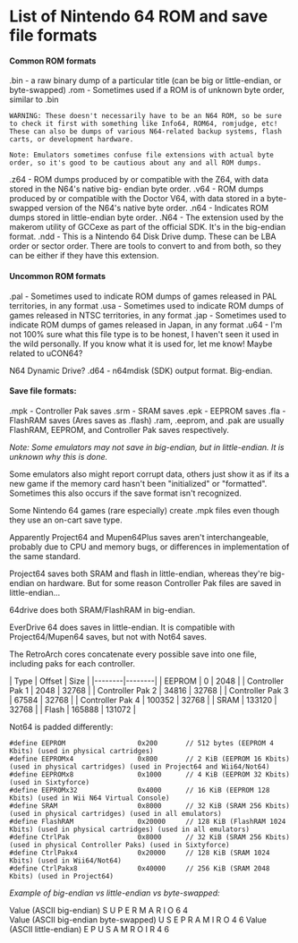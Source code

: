 # List of Nintendo 64 ROM and save file formats

#### Common ROM formats

.bin - a raw binary dump of a particular title (can be big or little-endian, or byte-swapped)
.rom - Sometimes used if a ROM is of unknown byte order, similar to .bin

```
WARNING: These doesn't necessarily have to be an N64 ROM, so be sure to check it first with something like Info64, ROM64, romjudge, etc! These can also be dumps of various N64-related backup systems, flash carts, or development hardware.
```

```
Note: Emulators sometimes confuse file extensions with actual byte order, so it's good to be cautious about any and all ROM dumps.
```

.z64 - ROM dumps produced by or compatible with the Z64, with data stored in the N64's native big-
endian byte order.
.v64 - ROM dumps produced by or compatible with the Doctor V64, with data stored in a byte-swapped
version of the N64's native byte order.
.n64 - Indicates ROM dumps stored in little-endian byte order.
.N64 - The extension used by the makerom utility of GCCexe as part of the official SDK. It's in the big-endian format.
.ndd - This is a Nintendo 64 Disk Drive dump. These can be LBA order or sector order. There are tools to convert to and from both, so they can be either if they have this extension.

#### Uncommon ROM formats

.pal - Sometimes used to indicate ROM dumps of games released in PAL territories, in any format
.usa - Sometimes used to indicate ROM dumps of games released in NTSC territories, in any format
.jap - Sometimes used to indicate ROM dumps of games released in Japan, in any format
.u64 - I'm not 100% sure what this file type is to be honest, I haven't seen it used in the wild personally. If you know what it is used for, let me know! Maybe related to uCON64?

N64 Dynamic Drive?
.d64 - n64mdisk (SDK) output format. Big-endian.

#### Save file formats:

.mpk - Controller Pak saves
.srm - SRAM saves
.epk - EEPROM saves
.fla - FlashRAM saves (Ares saves as .flash)
.ram, .eeprom, and .pak are usually FlashRAM, EEPROM, and Controller Pak saves respectively.

*Note: Some emulators may not save in big-endian, but in little-endian. It is unknown why this is done.*

Some emulators also might report corrupt data, others just show it as if its a new game if the memory card hasn't been "initialized" or "formatted". Sometimes this also occurs if the save format isn't recognized.

Some Nintendo 64 games (rare especially) create .mpk files even though they use an on-cart save type.

Apparently Project64 and Mupen64Plus saves aren't interchangeable, probably due to CPU and memory bugs, or differences in implementation of the same standard.

Project64 saves both SRAM and flash in little-endian, whereas they're big-endian on hardware. But for some reason Controller Pak files are saved in little-endian...

64drive does both SRAM/FlashRAM in big-endian.

EverDrive 64 does saves in little-endian. It is compatible with Project64/Mupen64 saves, but not with Not64 saves.

The RetroArch cores concatenate every possible save into one file, including paks for each controller.

| Type | Offset | Size |
|--------|--------|
| EEPROM | 0 | 2048 |
| Controller Pak 1 | 2048 | 32768 |
| Controller Pak 2 | 34816 | 32768 |
| Controller Pak 3 | 67584 | 32768 |
| Controller Pak 4 | 100352 | 32768 |
| SRAM | 133120 | 32768 |
| Flash | 165888 | 131072 |

Not64 is padded differently:
```
#define EEPROM                  0x200       // 512 bytes (EEPROM 4 Kbits) (used in physical cartridges)
#define EEPROMx4                0x800       // 2 KiB (EEPROM 16 Kbits) (used in physical cartridges) (used in Project64 and Wii64/Not64)
#define EEPROMx8                0x1000      // 4 KiB (EEPROM 32 Kbits) (used in Sixtyforce)
#define EEPROMx32               0x4000      // 16 KiB (EEPROM 128 Kbits) (used in Wii N64 Virtual Console)
#define SRAM                    0x8000      // 32 KiB (SRAM 256 Kbits) (used in physical cartridges) (used in all emulators)
#define FlashRAM                0x20000     // 128 KiB (FlashRAM 1024 Kbits) (used in physical cartridges) (used in all emulators)
#define CtrlPak                 0x8000      // 32 KiB (SRAM 256 Kbits) (used in physical Controller Paks) (used in Sixtyforce)
#define CtrlPakx4               0x20000     // 128 KiB (SRAM 1024 Kbits) (used in Wii64/Not64)
#define CtrlPakx8               0x40000     // 256 KiB (SRAM 2048 Kbits) (used in Project64)
```

*Example of big-endian vs little-endian vs byte-swapped:*

Value (ASCII big-endian)				S	U	P	E	R		M	A	R	I	O		6	4	
Value (ASCII big-endian byte-swapped)	U	S	E	P		R	A	M	I	R		O	4	6
Value (ASCII little-endian)				E	P	U	S	A	M		R		O	I	R			4	6
